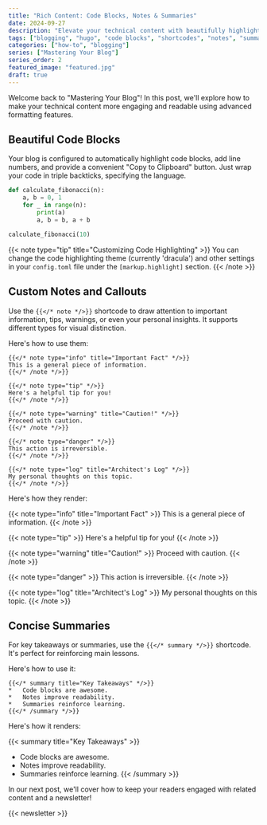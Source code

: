 ```yaml
---
title: "Rich Content: Code Blocks, Notes & Summaries"
date: 2024-09-27
description: "Elevate your technical content with beautifully highlighted code, custom notes, and concise summaries."
tags: ["blogging", "hugo", "code blocks", "shortcodes", "notes", "summaries"]
categories: ["how-to", "blogging"]
series: ["Mastering Your Blog"]
series_order: 2
featured_image: "featured.jpg"
draft: true
---
```


Welcome back to "Mastering Your Blog"! In this post, we'll explore how to make your technical content more engaging and readable using advanced formatting features.

## Beautiful Code Blocks

Your blog is configured to automatically highlight code blocks, add line numbers, and provide a convenient "Copy to Clipboard" button. Just wrap your code in triple backticks, specifying the language.

```python
def calculate_fibonacci(n):
    a, b = 0, 1
    for _ in range(n):
        print(a)
        a, b = b, a + b

calculate_fibonacci(10)
```

{{< note type="tip" title="Customizing Code Highlighting" >}}
You can change the code highlighting theme (currently 'dracula') and other settings in your `config.toml` file under the `[markup.highlight]` section.
{{< /note >}}

## Custom Notes and Callouts

Use the `{{</* note */>}}` shortcode to draw attention to important information, tips, warnings, or even your personal insights. It supports different types for visual distinction.

Here's how to use them:

```
{{</* note type="info" title="Important Fact" */>}}
This is a general piece of information.
{{</* /note */>}}
```

```
{{</* note type="tip" */>}}
Here's a helpful tip for you!
{{</* /note */>}}
```

```
{{</* note type="warning" title="Caution!" */>}}
Proceed with caution.
{{</* /note */>}}
```

```
{{</* note type="danger" */>}}
This action is irreversible.
{{</* /note */>}}
```

```
{{</* note type="log" title="Architect's Log" */>}}
My personal thoughts on this topic.
{{</* /note */>}}
```

Here's how they render:

{{< note type="info" title="Important Fact" >}}
This is a general piece of information.
{{< /note >}}

{{< note type="tip" >}}
Here's a helpful tip for you!
{{< /note >}}

{{< note type="warning" title="Caution!" >}}
Proceed with caution.
{{< /note >}}

{{< note type="danger" >}}
This action is irreversible.
{{< /note >}}

{{< note type="log" title="Architect's Log" >}}
My personal thoughts on this topic.
{{< /note >}}

## Concise Summaries

For key takeaways or summaries, use the `{{</* summary */>}}` shortcode. It's perfect for reinforcing main lessons.

Here's how to use it:

```
{{</* summary title="Key Takeaways" */>}}
*   Code blocks are awesome.
*   Notes improve readability.
*   Summaries reinforce learning.
{{</* /summary */>}}
```

Here's how it renders:

{{< summary title="Key Takeaways" >}}

* Code blocks are awesome.
* Notes improve readability.
* Summaries reinforce learning.
{{< /summary >}}

In our next post, we'll cover how to keep your readers engaged with related content and a newsletter!

{{< newsletter >}}
